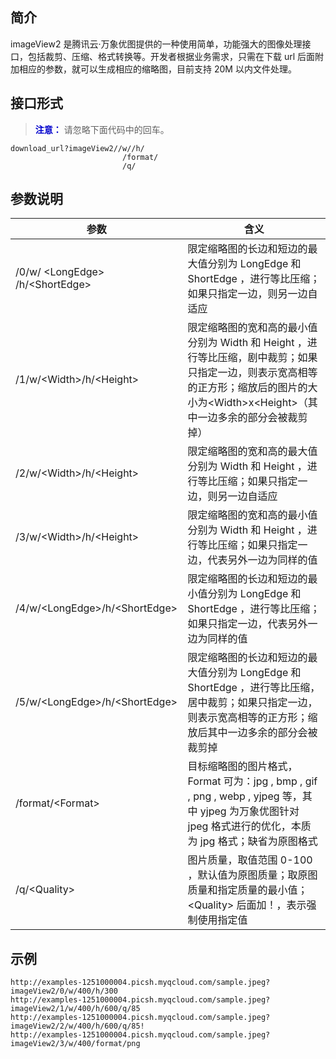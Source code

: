## 简介

imageView2 是腾讯云·万象优图提供的一种使用简单，功能强大的图像处理接口，包括裁剪、压缩、格式转换等。开发者根据业务需求，只需在下载 url 后面附加相应的参数，就可以生成相应的缩略图，目前支持 20M 以内文件处理。

## 接口形式
><font color="#0000cc">**注意：** </font>
>请忽略下面代码中的回车。

```
download_url?imageView2//w//h/
                         /format/
                         /q/
```

## 参数说明

| 参数                                       | 含义                                       |
| ---------------------------------------- | ---------------------------------------- |
| /0/w/ &lt;LongEdge&gt; /h/&lt;ShortEdge&gt; | 限定缩略图的长边和短边的最大值分别为 LongEdge 和 ShortEdge ，进行等比压缩；如果只指定一边，则另一边自适应 |
| /1/w/&lt;Width>/h/&lt;Height&gt;      | 限定缩略图的宽和高的最小值分别为 Width 和 Height ，进行等比压缩，剧中裁剪；如果只指定一边，则表示宽高相等的正方形；缩放后的图片的大小为&lt;Width&gt;x&lt;Height&gt;（其中一边多余的部分会被裁剪掉） |
| /2/w/&lt;Width&gt;/h/&lt;Height&gt;      | 限定缩略图的宽和高的最大值分别为 Width 和 Height ，进行等比压缩；如果只指定一边，则另一边自适应 |
| /3/w/&lt;Width>/h/&lt;Height&gt;      | 限定缩略图的宽和高的最小值分别为 Width 和 Height ，进行等比压缩；如果只指定一边，代表另外一边为同样的值 |
| /4/w/&lt;LongEdge>/h/&lt;ShortEdge&gt; | 限定缩略图的长边和短边的最小值分别为 LongEdge 和 ShortEdge ，进行等比压缩；如果只指定一边，代表另外一边为同样的值 |
| /5/w/&lt;LongEdge&gt;/h/&lt;ShortEdge&gt;| 限定缩略图的长边和短边的最大值分别为 LongEdge 和 ShortEdge ，进行等比压缩，居中裁剪；如果只指定一边，则表示宽高相等的正方形；缩放后其中一边多余的部分会被裁剪掉 |
| /format/&lt;Format&gt;                   | 目标缩略图的图片格式，Format 可为：jpg , bmp , gif , png , webp , yjpeg 等，其中 yjpeg 为万象优图针对 jpeg 格式进行的优化，本质为 jpg 格式；缺省为原图格式 |
| /q/&lt;Quality&gt;                              | 图片质量，取值范围 0-100 ，默认值为原图质量；取原图质量和指定质量的最小值；&lt;Quality&gt; 后面加！，表示强制使用指定值 |

## 示例
```
http://examples-1251000004.picsh.myqcloud.com/sample.jpeg?imageView2/0/w/400/h/300
http://examples-1251000004.picsh.myqcloud.com/sample.jpeg?imageView2/1/w/400/h/600/q/85
http://examples-1251000004.picsh.myqcloud.com/sample.jpeg?imageView2/2/w/400/h/600/q/85!
http://examples-1251000004.picsh.myqcloud.com/sample.jpeg?imageView2/3/w/400/format/png
```
